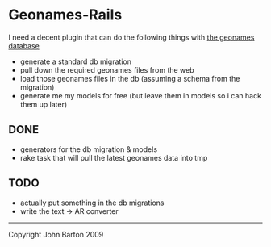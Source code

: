 Geonames-Rails
===

I need a decent plugin that can do the following things with [the geonames database](http://www.geonames.org/)

  * generate a standard db migration
  * pull down the required geonames files from the web
  * load those geonames files in the db (assuming a schema from the migration)
  * generate me my models for free (but leave them in models so i can hack them up later)

DONE
---

  * generators for the db migration & models
  * rake task that will pull the latest geonames data into tmp

TODO
---
  * actually put something in the db migrations
  * write the text -> AR converter

---

Copyright John Barton 2009